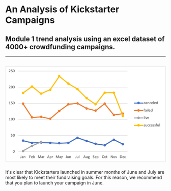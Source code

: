 # An Analysis of Kickstarter Campaigns
## Module 1 trend analysis using an excel dataset of 4000+ crowdfunding campaigns. 
---
![LaunchDate](LaunchDate.png)
---
It's clear that Kickstarters launched in summer months of June and July are most likely to meet their fundraising goals. For this reason, we recommend that you plan to launch your campaign in June. 
